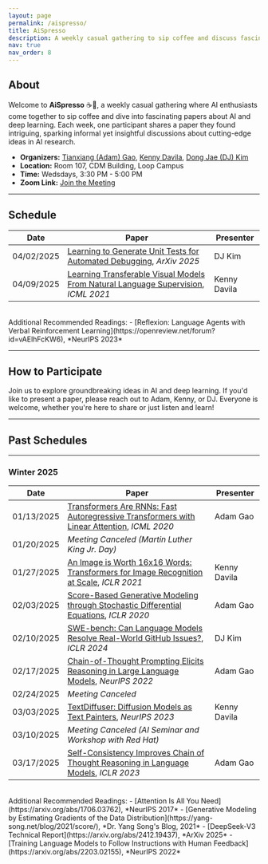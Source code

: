 ```yaml
---
layout: page
permalink: /aispresso/
title: AiSpresso
description: A weekly casual gathering to sip coffee and discuss fascinating AI and deep learning papers.
nav: true
nav_order: 8
---
```


## About  
Welcome to **AiSpresso** ☕🤖, a weekly casual gathering where AI enthusiasts come together to sip coffee and dive into fascinating papers about AI and deep learning. Each week, one participant shares a paper they found intriguing, sparking informal yet insightful discussions about cutting-edge ideas in AI research.  

- **Organizers:** [Tianxiang (Adam) Gao](https://gaotx-cs.github.io/), [Kenny Davila](https://kdavila.com/), [Dong Jae (DJ) Kim](https://professordjkim.github.io/)  
- **Location:** Room 107, CDM Building, Loop Campus  
- **Time:** Wedsdays, 3:30 PM - 5:00 PM  
- **Zoom Link:** [Join the Meeting](https://depaul.zoom.us/my/gaotx)  

---

## Schedule  

| Date       | Paper                                                                                                     | Presenter      |
|------------|-----------------------------------------------------------------------------------------------------------|----------------|
| 04/02/2025 | [Learning to Generate Unit Tests for Automated Debugging](https://arxiv.org/pdf/2502.01619), *ArXiv 2025* | DJ Kim | 
| 04/09/2025 | [Learning Transferable Visual Models From Natural Language Supervision](https://arxiv.org/abs/2103.00020), *ICML 2021* | Kenny Davila | 



<br>
Additional Recommended Readings:
- [Reflexion: Language Agents with Verbal Reinforcement Learning](https://openreview.net/forum?id=vAElhFcKW6), *NeurIPS 2023*

---

## How to Participate  
Join us to explore groundbreaking ideas in AI and deep learning. If you'd like to present a paper, please reach out to Adam, Kenny, or DJ. Everyone is welcome, whether you're here to share or just listen and learn!  

---

## Past Schedules

---
### Winter 2025  

| Date       | Paper                                                                                                              | Presenter      |
|------------|------------------------------------------------------------------------------------------------------------------|----------------|
| 01/13/2025 | [Transformers Are RNNs: Fast Autoregressive Transformers with Linear Attention](https://arxiv.org/abs/2006.16236), *ICML 2020* | Adam Gao       |
| 01/20/2025 | *Meeting Canceled (Martin Luther King Jr. Day)*                                                                   | &nbsp;         |
| 01/27/2025 | [An Image is Worth 16x16 Words: Transformers for Image Recognition at Scale](https://arxiv.org/abs/2010.11929), *ICLR 2021* | Kenny Davila    |
| 02/03/2025 | [Score-Based Generative Modeling through Stochastic Differential Equations](https://arxiv.org/abs/2011.13456), *ICLR 2020* | Adam Gao       |
| 02/10/2025 | [SWE-bench: Can Language Models Resolve Real-World GitHub Issues?](https://www.swebench.com/), *ICLR 2024*       | DJ Kim         |
| 02/17/2025 | [Chain-of-Thought Prompting Elicits Reasoning in Large Language Models](https://arxiv.org/abs/2201.11903), *NeurIPS 2022* | Adam Gao       |
| 02/24/2025 | *Meeting Canceled*  | &nbsp;         |
| 03/03/2025 | [TextDiffuser: Diffusion Models as Text Painters](https://openreview.net/forum?id=ke3RgcDmfO&noteId=OlewIMEa75), *NeurIPS 2023* | Kenny Davila  |
| 03/10/2025 | *Meeting Canceled (AI Seminar and Workshop with Red Hat)*  | &nbsp;         |
| 03/17/2025 | [Self-Consistency Improves Chain of Thought Reasoning in Language Models](https://arxiv.org/abs/2203.02155), *ICLR 2023*  | Adam Gao       |

<br>
Additional Recommended Readings:
- [Attention Is All You Need](https://arxiv.org/abs/1706.03762), *NeurIPS 2017*
- [Generative Modeling by Estimating Gradients of the Data Distribution](https://yang-song.net/blog/2021/score/), *Dr. Yang Song's Blog, 2021*
- [DeepSeek-V3 Technical Report](https://arxiv.org/abs/2412.19437), *ArXiv 2025*
- [Training Language Models to Follow Instructions with Human Feedback](https://arxiv.org/abs/2203.02155), *NeurIPS 2022*

